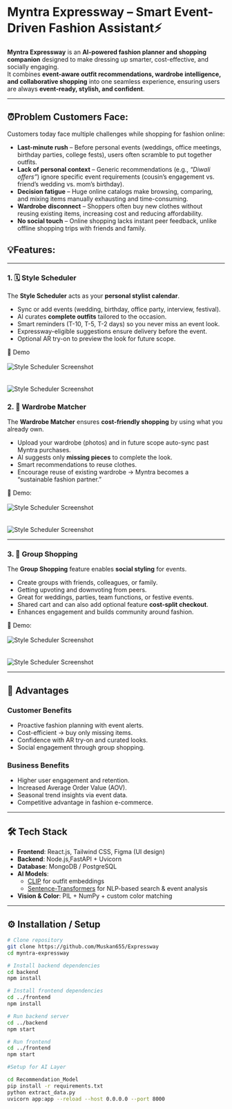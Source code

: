 # Myntra Expressway – Smart Event-Driven Fashion Assistant⚡


**Myntra Expressway** is an **AI-powered fashion planner and shopping companion** designed to make dressing up smarter, cost-effective, and socially engaging.  
It combines **event-aware outfit recommendations, wardrobe intelligence, and collaborative shopping** into one seamless experience, ensuring users are always **event-ready, stylish, and confident**.

---

## ⏰Problem Customers Face: 

Customers today face multiple challenges while shopping for fashion online:

- **Last-minute rush** – Before personal events (weddings, office meetings, birthday parties, college fests), users often scramble to put together outfits.  
- **Lack of personal context** – Generic recommendations (e.g., *“Diwali offers”*) ignore specific event requirements (cousin’s engagement vs. friend’s wedding vs. mom’s birthday).  
- **Decision fatigue** – Huge online catalogs make browsing, comparing, and mixing items manually exhausting and time-consuming.  
- **Wardrobe disconnect** – Shoppers often buy new clothes without reusing existing items, increasing cost and reducing affordability.  
- **No social touch** – Online shopping lacks instant peer feedback, unlike offline shopping trips with friends and family.

## 💡Features:

---

### 1. 🗓️ Style Scheduler  
The **Style Scheduler** acts as your **personal stylist calendar**.  
- Sync or add events (wedding, birthday, office party, interview, festival).  
- AI curates **complete outfits** tailored to the occasion.  
- Smart reminders (T-10, T-5, T-2 days) so you never miss an event look.  
- Expressway-eligible suggestions ensure delivery before the event.  
- Optional AR try-on to preview the look for future scope.  

📸 Demo 
<br></br>
![Style Scheduler Screenshot](DemoUploads/Demo3.png)  
<br><br>
![Style Scheduler Screenshot](DemoUploads/Demo4.png) 


### 2. 👕 Wardrobe Matcher  
The **Wardrobe Matcher** ensures **cost-friendly shopping** by using what you already own.  
- Upload your wardrobe (photos) and in future scope auto-sync past Myntra purchases.  
- AI suggests only **missing pieces** to complete the look.  
- Smart recommendations to reuse clothes.  
- Encourage reuse of existing wardrobe → Myntra becomes a “sustainable fashion partner.”
  
📸 Demo: 
<br></br>
![Style Scheduler Screenshot](DemoUploads/Demo5.png)  
<br><br>
![Style Scheduler Screenshot](DemoUploads/Demo6.png) 


---

### 3. 👯 Group Shopping  
The **Group Shopping** feature enables **social styling** for events.  
- Create groups with friends, colleagues, or family.  
- Getting upvoting and downvoting from peers.  
- Great for weddings, parties, team functions, or festive events.  
- Shared cart and can also add optional feature **cost-split checkout**.  
- Enhances engagement and builds community around fashion.  

📸 Demo:
<br></br>
![Style Scheduler Screenshot](DemoUploads/Demo1.png)  
<br><br>
![Style Scheduler Screenshot](DemoUploads/Demo2.png) 


---

## 🌟 Advantages

### Customer Benefits
- Proactive fashion planning with event alerts.  
- Cost-efficient → buy only missing items.  
- Confidence with AR try-on and curated looks.  
- Social engagement through group shopping.  

### Business Benefits
- Higher user engagement and retention.  
- Increased Average Order Value (AOV).  
- Seasonal trend insights via event data.  
- Competitive advantage in fashion e-commerce.  

---

## 🛠️ Tech Stack

- **Frontend**: React.js, Tailwind CSS, Figma (UI design)  
- **Backend**: Node.js,FastAPI + Uvicorn  
- **Database**: MongoDB / PostgreSQL  
- **AI Models**:  
  - [CLIP](https://huggingface.co/openai/clip-vit-base-patch32) for outfit embeddings  
  - [Sentence-Transformers](https://www.sbert.net/) for NLP-based search & event analysis  
- **Vision & Color**: PIL + NumPy + custom color matching 

---

## ⚙️ Installation / Setup

```bash
# Clone repository
git clone https://github.com/Muskan655/Expressway
cd myntra-expressway

# Install backend dependencies
cd backend
npm install

# Install frontend dependencies
cd ../frontend
npm install

# Run backend server
cd ../backend
npm start

# Run frontend
cd ../frontend
npm start

#Setup for AI Layer

cd Recommendation_Model
pip install -r requirements.txt
python extract_data.py
uvicorn app:app --reload --host 0.0.0.0 --port 8000
